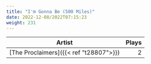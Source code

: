 ```yaml
---
title: "I'm Gonna Be (500 Miles)"
date: 2022-12-08/2022T07:15:23
weight: 231
---
```




 Artist | Plays 
----- | -----:
[The Proclaimers]({{< ref "t28807">}}) | 2
